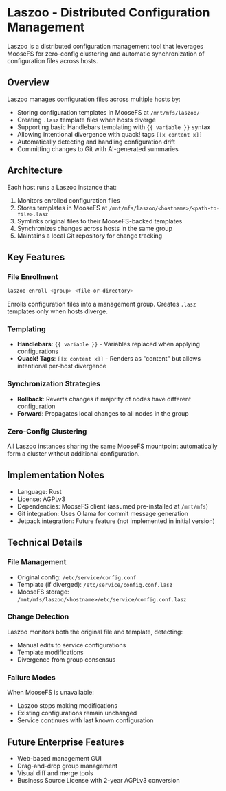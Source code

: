 # Laszoo - Distributed Configuration Management

Laszoo is a distributed configuration management tool that leverages MooseFS for zero-config clustering and automatic synchronization of configuration files across hosts.

## Overview

Laszoo manages configuration files across multiple hosts by:
- Storing configuration templates in MooseFS at `/mnt/mfs/laszoo/`
- Creating `.lasz` template files when hosts diverge
- Supporting basic Handlebars templating with `{{ variable }}` syntax
- Allowing intentional divergence with quack! tags `[[x content x]]`
- Automatically detecting and handling configuration drift
- Committing changes to Git with AI-generated summaries

## Architecture

Each host runs a Laszoo instance that:
1. Monitors enrolled configuration files
2. Stores templates in MooseFS at `/mnt/mfs/laszoo/<hostname>/<path-to-file>.lasz`
3. Symlinks original files to their MooseFS-backed templates
4. Synchronizes changes across hosts in the same group
5. Maintains a local Git repository for change tracking

## Key Features

### File Enrollment
```bash
laszoo enroll <group> <file-or-directory>
```
Enrolls configuration files into a management group. Creates `.lasz` templates only when hosts diverge.

### Templating
- **Handlebars**: `{{ variable }}` - Variables replaced when applying configurations
- **Quack! Tags**: `[[x content x]]` - Renders as "content" but allows intentional per-host divergence

### Synchronization Strategies
- **Rollback**: Reverts changes if majority of nodes have different configuration
- **Forward**: Propagates local changes to all nodes in the group

### Zero-Config Clustering
All Laszoo instances sharing the same MooseFS mountpoint automatically form a cluster without additional configuration.

## Implementation Notes

- Language: Rust
- License: AGPLv3
- Dependencies: MooseFS client (assumed pre-installed at `/mnt/mfs`)
- Git integration: Uses Ollama for commit message generation
- Jetpack integration: Future feature (not implemented in initial version)

## Technical Details

### File Management
- Original config: `/etc/service/config.conf`
- Template (if diverged): `/etc/service/config.conf.lasz`
- MooseFS storage: `/mnt/mfs/laszoo/<hostname>/etc/service/config.conf.lasz`

### Change Detection
Laszoo monitors both the original file and template, detecting:
- Manual edits to service configurations
- Template modifications
- Divergence from group consensus

### Failure Modes
When MooseFS is unavailable:
- Laszoo stops making modifications
- Existing configurations remain unchanged
- Service continues with last known configuration

## Future Enterprise Features
- Web-based management GUI
- Drag-and-drop group management
- Visual diff and merge tools
- Business Source License with 2-year AGPLv3 conversion